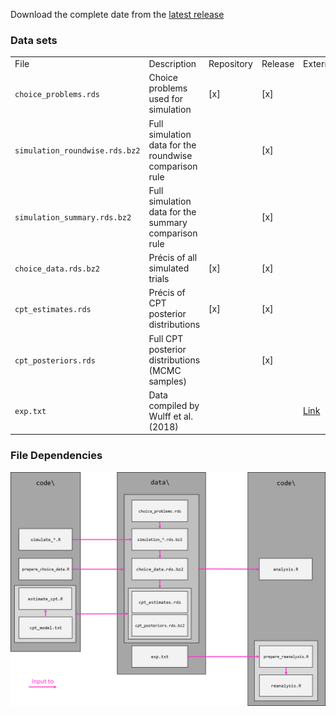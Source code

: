 Download the complete date from the [latest release](https://github.com/linushof/sampling-strategies/releases)

### Data sets

|                                |                                                        |            |         |                                         |
|--------------|------------------|--------------|--------------|--------------|
| File                           | Description                                            | Repository | Release | External                                |
| `choice_problems.rds`          | Choice problems used for simulation                    | [x]        | [x]     |                                         |
| `simulation_roundwise.rds.bz2` | Full simulation data for the roundwise comparison rule |            | [x]     |                                         |
| `simulation_summary.rds.bz2`   | Full simulation data for the summary comparison rule   |            | [x]     |                                         |
| `choice_data.rds.bz2`          | Précis of all simulated trials                         | [x]        | [x]     |                                         |
| `cpt_estimates.rds`            | Précis of CPT posterior distributions                  | [x]        | [x]     |                                         |
| `cpt_posteriors.rds`           | Full CPT posterior distributions (MCMC samples)        |            | [x]     |                                         |
| `exp.txt`                      | Data compiled by Wulff et al. (2018)                   |            |         | [Link](https://www.dirkwulff.org/#data) |

### File Dependencies

![](../documentation/file_dependencies.png)
